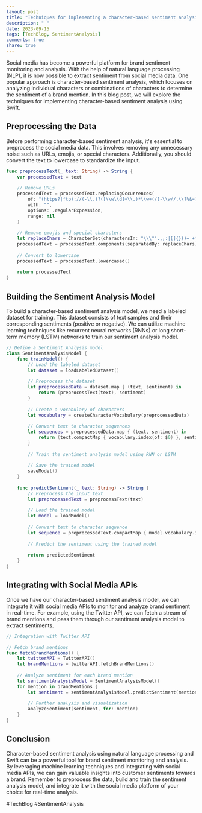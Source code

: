 ```yaml
---
layout: post
title: "Techniques for implementing a character-based sentiment analysis feature for brand sentiment monitoring and analysis using social media data and natural language processing in Swift"
description: " "
date: 2023-09-15
tags: [TechBlog, SentimentAnalysis]
comments: true
share: true
---
```


Social media has become a powerful platform for brand sentiment monitoring and analysis. With the help of natural language processing (NLP), it is now possible to extract sentiment from social media data. One popular approach is character-based sentiment analysis, which focuses on analyzing individual characters or combinations of characters to determine the sentiment of a brand mention. In this blog post, we will explore the techniques for implementing character-based sentiment analysis using Swift.

## Preprocessing the Data
Before performing character-based sentiment analysis, it's essential to preprocess the social media data. This involves removing any unnecessary noise such as URLs, emojis, or special characters. Additionally, you should convert the text to lowercase to standardize the input. 

```swift
func preprocessText(_ text: String) -> String {
    var processedText = text
    
    // Remove URLs
    processedText = processedText.replacingOccurrences(
        of: "(https?|ftp)://(-\\.)?([\\w\\d]+\\.)*\\w+(/[-\\w//.\\?%&=]*)?",
        with: "",
        options: .regularExpression,
        range: nil
    )
    
    // Remove emojis and special characters
    let replaceChars = CharacterSet(charactersIn: "\\\"'.,;:|[]{}()=_+*&^%$#@!~<>?/\\")
    processedText = processedText.components(separatedBy: replaceChars).joined(separator: "")
    
    // Convert to lowercase
    processedText = processedText.lowercased()
    
    return processedText
}
```

## Building the Sentiment Analysis Model

To build a character-based sentiment analysis model, we need a labeled dataset for training. This dataset consists of text samples and their corresponding sentiments (positive or negative). We can utilize machine learning techniques like recurrent neural networks (RNNs) or long short-term memory (LSTM) networks to train our sentiment analysis model.

```swift
// Define a Sentiment Analysis model
class SentimentAnalysisModel {
    func trainModel() {
        // Load the labeled dataset
        let dataset = loadLabeledDataset()
        
        // Preprocess the dataset
        let preprocessedData = dataset.map { (text, sentiment) in
            return (preprocessText(text), sentiment)
        }
        
        // Create a vocabulary of characters
        let vocabulary = createCharacterVocabulary(preprocessedData)
        
        // Convert text to character sequences
        let sequences = preprocessedData.map { (text, sentiment) in
            return (text.compactMap { vocabulary.index(of: $0) }, sentiment)
        }
        
        // Train the sentiment analysis model using RNN or LSTM
        
        // Save the trained model
        saveModel()
    }
    
    func predictSentiment(_ text: String) -> String {
        // Preprocess the input text
        let preprocessedText = preprocessText(text)
        
        // Load the trained model
        let model = loadModel()
        
        // Convert text to character sequence
        let sequence = preprocessedText.compactMap { model.vocabulary.index(of: $0) }
        
        // Predict the sentiment using the trained model
        
        return predictedSentiment
    }
}
```

## Integrating with Social Media APIs
Once we have our character-based sentiment analysis model, we can integrate it with social media APIs to monitor and analyze brand sentiment in real-time. For example, using the Twitter API, we can fetch a stream of brand mentions and pass them through our sentiment analysis model to extract sentiments.

```swift
// Integration with Twitter API

// Fetch brand mentions
func fetchBrandMentions() {
    let twitterAPI = TwitterAPI()
    let brandMentions = twitterAPI.fetchBrandMentions()
    
    // Analyze sentiment for each brand mention
    let sentimentAnalysisModel = SentimentAnalysisModel()
    for mention in brandMentions {
        let sentiment = sentimentAnalysisModel.predictSentiment(mention.text)
        
        // Further analysis and visualization
        analyzeSentiment(sentiment, for: mention)
    }
}
```

## Conclusion
Character-based sentiment analysis using natural language processing and Swift can be a powerful tool for brand sentiment monitoring and analysis. By leveraging machine learning techniques and integrating with social media APIs, we can gain valuable insights into customer sentiments towards a brand. Remember to preprocess the data, build and train the sentiment analysis model, and integrate it with the social media platform of your choice for real-time analysis.

#TechBlog #SentimentAnalysis